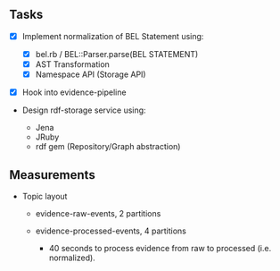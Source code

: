 Tasks
-----

- [x] Implement normalization of BEL Statement using:

  - [x] bel.rb / BEL::Parser.parse(BEL STATEMENT)
  - [x] AST Transformation
  - [x] Namespace API (Storage API)

- [x] Hook into evidence-pipeline

- Design rdf-storage service using:

  - Jena
  - JRuby
  - rdf gem (Repository/Graph abstraction)


Measurements
------------

- Topic layout

  - evidence-raw-events,       2 partitions
  - evidence-processed-events, 4 partitions

    - 40 seconds to process evidence from raw to processed (i.e. normalized).
